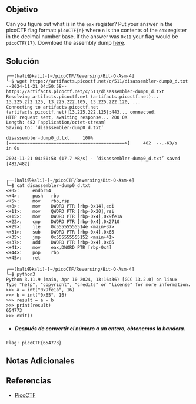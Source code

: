 ## Objetivo
Can you figure out what is in the `eax` register? Put your answer in the picoCTF flag format: `picoCTF{n}` where `n` is the contents of the `eax` register in the decimal number base. If the answer was `0x11` your flag would be `picoCTF{17}`. Download the assembly dump [here](https://artifacts.picoctf.net/c/511/disassembler-dump0_d.txt).
## Solución
```
┌──(kali㉿kali)-[~/picoCTF/Reversing/Bit-O-Asm-4]
└─$ wget https://artifacts.picoctf.net/c/511/disassembler-dump0_d.txt
--2024-11-21 04:50:58--  https://artifacts.picoctf.net/c/511/disassembler-dump0_d.txt
Resolving artifacts.picoctf.net (artifacts.picoctf.net)... 13.225.222.125, 13.225.222.105, 13.225.222.120, ...
Connecting to artifacts.picoctf.net (artifacts.picoctf.net)|13.225.222.125|:443... connected.
HTTP request sent, awaiting response... 200 OK
Length: 482 [application/octet-stream]
Saving to: ‘disassembler-dump0_d.txt’

disassembler-dump0_d.txt     100%[============================================>]     482  --.-KB/s    in 0s      

2024-11-21 04:50:58 (17.7 MB/s) - ‘disassembler-dump0_d.txt’ saved [482/482]

                                                                                                                  
┌──(kali㉿kali)-[~/picoCTF/Reversing/Bit-O-Asm-4]
└─$ cat disassembler-dump0_d.txt
<+0>:     endbr64 
<+4>:     push   rbp
<+5>:     mov    rbp,rsp
<+8>:     mov    DWORD PTR [rbp-0x14],edi
<+11>:    mov    QWORD PTR [rbp-0x20],rsi
<+15>:    mov    DWORD PTR [rbp-0x4],0x9fe1a
<+22>:    cmp    DWORD PTR [rbp-0x4],0x2710
<+29>:    jle    0x55555555514e <main+37>
<+31>:    sub    DWORD PTR [rbp-0x4],0x65
<+35>:    jmp    0x555555555152 <main+41>
<+37>:    add    DWORD PTR [rbp-0x4],0x65
<+41>:    mov    eax,DWORD PTR [rbp-0x4]
<+44>:    pop    rbp
<+45>:    ret
                                                                                                                  
┌──(kali㉿kali)-[~/picoCTF/Reversing/Bit-O-Asm-4]
└─$ python3
Python 3.11.9 (main, Apr 10 2024, 13:16:36) [GCC 13.2.0] on linux
Type "help", "copyright", "credits" or "license" for more information.
>>> a = int("0x9fe1a", 16)
>>> b = int("0x65", 16)
>>> result = a - b
>>> print(result)
654773
>>> exit()
```

- ##### Después de convertir el número a un entero, obtenemos la bandera.
```
Flag: picoCTF{654773}
```
## Notas Adicionales
## Referencias
- [PicoCTF](https://play.picoctf.org)